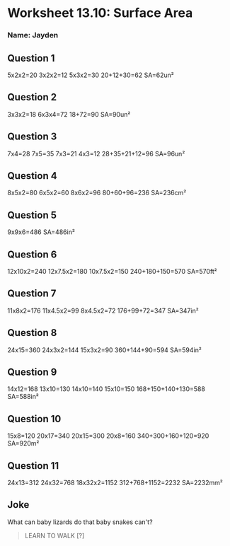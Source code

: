 # Worksheet 13.10: Surface Area

### Name: Jayden

## Question 1
5x2x2=20
3x2x2=12
5x3x2=30
20+12+30=62
SA=62un²

## Question 2
3x3x2=18
6x3x4=72
18+72=90
SA=90un²

## Question 3
7x4=28
7x5=35
7x3=21
4x3=12
28+35+21+12=96
SA=96un²

## Question 4
8x5x2=80
6x5x2=60
8x6x2=96
80+60+96=236
SA=236cm²

## Question 5
9x9x6=486
SA=486in²

## Question 6
12x10x2=240
12x7.5x2=180
10x7.5x2=150
240+180+150=570
SA=570ft²

## Question 7
11x8x2=176
11x4.5x2=99
8x4.5x2=72
176+99+72=347
SA=347in²

## Question 8
24x15=360
24x3x2=144
15x3x2=90
360+144+90=594
SA=594in²

## Question 9
14x12=168
13x10=130
14x10=140
15x10=150
168+150+140+130=588
SA=588in²

## Question 10
<!--
15x8=120
17x20=340
15x20=200
8x20=160
340+200+160+120=820
SA=820m²
-->
15x8=120
20x17=340
20x15=300
20x8=160
340+300+160+120=920
SA=920m²

## Question 11
24x13=312
24x32=768
18x32x2=1152
312+768+1152=2232
SA=2232mm²

## Joke
What can baby lizards do that baby snakes can't?
> LEARN TO WALK [?]